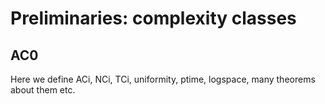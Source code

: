 # Preliminaries: complexity classes
## AC0
Here we define ACi, NCi, TCi, uniformity, ptime, logspace, many theorems about them etc.